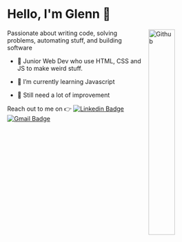 # Hello, I'm Glenn 👋

<img width="35%" align="right" alt="Github" src="https://user-images.githubusercontent.com/48678280/88862734-4903af80-d201-11ea-968b-9c939d88a37c.gif" />

Passionate about writing code, solving problems, automating stuff, and building software

- 🔭 Junior Web Dev who use HTML, CSS and JS to make weird stuff.

- 🌱 I’m currently learning Javascript

- 👯 Still need a lot of improvement

Reach out to me on :point_right: [![Linkedin Badge](https://img.shields.io/badge/-Linkedin-4169E1?style=flat-square&logo=Linkedin&logoColor=white&&link=https://www.linkedin.com/in/glenn-vhalado-86b37b1a0/)](https://www.linkedin.com/in/glenn-vhalado-86b37b1a0/)
[![Gmail Badge](https://img.shields.io/badge/-Gmail-c14438?style=flat-square&logo=Gmail&logoColor=white&link=mailto:gvhalado@gmail.com)](mailto:gvhalado@gmail.com)
